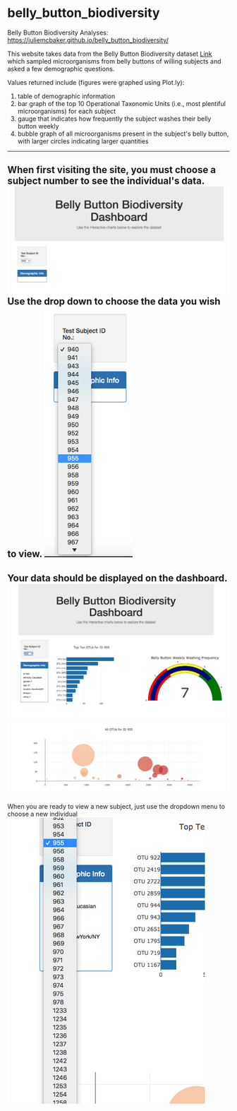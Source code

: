 belly_button_biodiversity
============================
Belly Button Biodiversity Analyses: https://juliemcbaker.github.io/belly_button_biodiversity/

This website takes data from the Belly Button Biodiversity dataset [Link][6] which sampled microorganisms from belly buttons of willing subjects and asked a few demographic questions.

Values returned include (figures were graphed using Plot.ly): 
1. table of demographic information
2. bar graph of the top 10 Operational Taxonomic Units  (i.e., most plentiful microorganisms) for each subject
3. gauge that indicates how frequently the subject washes their belly button weekly
4. bubble graph of all microorganisms present in the subject's belly button, with larger circles indicating larger quantities

--------------------------------------

When first visiting the site, you must choose a subject number to see the individual's data.
![Image][1]
Use the drop down to choose the data you wish to view. 
![Image][2]
-----------------------------------------
Your data should be displayed on the dashboard.
![Image][3]
![Image][4]
-----------------------------------------
When you are ready to view a new subject, just use the dropdown menu to choose a new individual
![Image][5]







[1]: https://github.com/juliemcbaker/belly_button_biodiversity/blob/master/images/initialization_page.png
[2]: https://github.com/juliemcbaker/belly_button_biodiversity/blob/master/images/choose_subject.png
[3]: https://github.com/juliemcbaker/belly_button_biodiversity/blob/master/images/report_pt1.png
[4]: https://github.com/juliemcbaker/belly_button_biodiversity/blob/master/images/dashboard_pt2.png
[5]: https://github.com/juliemcbaker/belly_button_biodiversity/blob/master/images/choose_next.png
[6]: http://robdunnlab.com/projects/belly-button-biodiversity/
